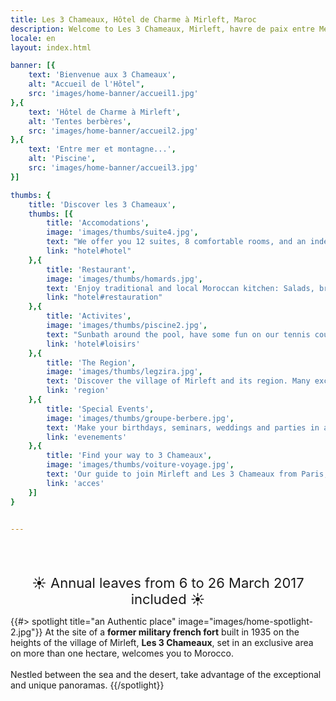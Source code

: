 ```yaml
---
title: Les 3 Chameaux, Hôtel de Charme à Mirleft, Maroc
description: Welcome to Les 3 Chameaux, Mirleft, havre de paix entre Mer et Montagne
locale: en
layout: index.html

banner: [{
    text: 'Bienvenue aux 3 Chameaux',
    alt: "Accueil de l'Hôtel",
    src: 'images/home-banner/accueil1.jpg'
},{
    text: 'Hôtel de Charme à Mirleft',
    alt: 'Tentes berbères',
    src: 'images/home-banner/accueil2.jpg'
},{
    text: 'Entre mer et montagne...',
    alt: 'Piscine',
    src: 'images/home-banner/accueil3.jpg'
}]

thumbs: {
    title: 'Discover les 3 Chameaux',
    thumbs: [{
        title: 'Accomodations',
        image: 'images/thumbs/suite4.jpg',
        text: "We offer you 12 suites, 8 comfortable rooms, and an independent house for families.",
        link: "hotel#hotel"
    },{
        title: 'Restaurant',
        image: 'images/thumbs/homards.jpg',
        text: 'Enjoy traditional and local Moroccan kitchen: Salads, briouats, pastillas, varied tagines, grilled fish, salt-fish...',
        link: "hotel#restauration"
    },{
        title: 'Activites',
        image: 'images/thumbs/piscine2.jpg',
        text: "Sunbath around the pool, have some fun on our tennis court, or choose from the activities of the region.",
        link: 'hotel#loisirs'
    },{
        title: 'The Region',
        image: 'images/thumbs/legzira.jpg',
        text: 'Discover the village of Mirleft and its region. Many excursions are possible from Mirleft.',
        link: 'region'
    },{
        title: 'Special Events',
        image: 'images/thumbs/groupe-berbere.jpg',
        text: 'Make your birthdays, seminars, weddings and parties in an unforgettable place with customized services.',
        link: 'evenements'
    },{
        title: 'Find your way to 3 Chameaux',
        image: 'images/thumbs/voiture-voyage.jpg',
        text: 'Our guide to join Mirleft and Les 3 Chameaux from Paris, Bordeaux, Marseille, Marrakech, Agadir...',
        link: 'acces'
    }]
}


---
```



<div align="center" style="text-align:center;font-size:22px"><br/><br>☀️️ Annual leaves from 6 to 26 March 2017 included ☀️️</div>


{{#> spotlight title="an Authentic place" image="images/home-spotlight-2.jpg"}}
At the site of a **former military french fort** built in 1935 on the heights of the village of Mirleft, **Les 3 Chameaux**, set in an exclusive area on more than one hectare, welcomes you to Morocco.
<br><br>
Nestled between the sea and the desert, take advantage of the exceptional and unique panoramas.
{{/spotlight}}




